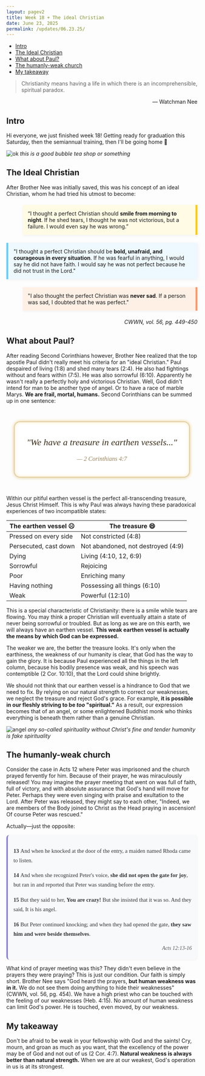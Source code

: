 ```yaml
---
layout: pagev2
title: Week 18 + The ideal Christian
date: June 23, 2025
permalink: /updates/06.23.25/
---
```

- [Intro](#intro)
- [The Ideal Christian](#the-ideal-christian)
- [What about Paul?](#what-about-paul)
- [The humanly-weak church](#the-humanly-weak-church)
- [My takeaway](#my-takeaway)

>Christianity means having a life in which there is an incomprehensible, spiritual paradox.
<p style="text-align: right">— Watchman Nee</p>

## Intro

Hi everyone, we just finished week 18! Getting ready for graduation this Saturday, then the semiannual training, then I'll be going home 🥹

![ok](../../img/06.23.25.1.webp)
*this is a good bubble tea shop or something*

## The Ideal Christian

After Brother Nee was initially saved, this was his concept of an ideal Christian, whom he had tried his utmost to become:
<div style="background:#fffbe5; border-right:5px solid #fc0; padding:1em; margin:1.5em 0 1.5em auto; box-shadow:2px 2px 8px rgba(0,0,0,0.05); max-width:85%;">
    <p style="margin:0;">“I thought a perfect Christian should <strong>smile from morning to night</strong>. If he shed tears, I thought he was not victorious, but a failure. I would even say he was wrong.”</p>
  </div>

  <div style="background:#eef9ff; border-left:5px solid #6cf; padding:1em; margin:1.5em 0; box-shadow:2px 2px 8px rgba(0,0,0,0.05);">
    <p style="margin:0;">"I thought a perfect Christian should be <strong>bold, unafraid, and courageous in every situation</strong>. If he was fearful in anything, I would say he did not have faith. I would say he was not perfect because he did not trust in the Lord."</p>
  </div>

  <div style="background:#fff0e6; border-right:5px solid #f96; padding:1em; margin:1.5em 0 1.5em auto; box-shadow:2px 2px 8px rgba(0,0,0,0.05); max-width:85%;">
    <p style="margin:0;">"I also thought the perfect Christian was <strong>never sad</strong>. If a person was sad, I doubted that he was perfect."</p>
  </div>

<p style="text-align: right"><em>CWWN, vol. 56, pg. 449-450</em></p>

## What about Paul?

After reading Second Corinthians however, Brother Nee realized that the top apostle Paul didn't really meet his criteria for an "ideal Christian." Paul despaired of living (1:8) and shed many tears (2:4). He also had fightings without and fears within (7:5). He was also sorrowful (6:10). Apparently he wasn't really a perfectly holy and victorious Christian. Well, God didn't intend for man to be another type of angel. Or to have a race of marble Marys. **We are frail, mortal, humans.** Second Corinthians can be summed up in one sentence: 

<div style="
  display: flex;
  justify-content: center;
  align-items: center;
  padding: 2rem 1rem;
  font-family: 'Georgia', serif;
  text-align: center;
">
  <div style="
    max-width: 700px;
    padding: 2rem;
    background: #ffffff;
    border: 2px solid #e0cba3;
    border-radius: 16px;
    box-shadow: 
      0 2px 12px rgba(0, 0, 0, 0.06),
      inset 0 0 0.5rem #fceabb,
      0 0 0.5rem #f0d588;
    color: #3d2f1c;
    font-size: 1.5rem;
    font-style: italic;
    line-height: 1.8;
  ">
    "We have a treasure in earthen vessels..."  
    <br/>
    <span style="display: block; font-size: 1rem; color: #9b8259; margin-top: 0.5rem;">
      — 2 Corinthians 4:7
    </span>
  </div>
</div>

Within our pitiful earthen vessel is the perfect all-transcending treasure, Jesus Christ Himself. This is why Paul was always having these paradoxical experiences of two incompatible states:

| The earthen vessel ☹️ | The treasure 😄 |
| --- | --- |
| Pressed on every side | Not constricted (4:8) |
| Persecuted, cast down | Not abandoned, not destroyed (4:9) |
| Dying | Living (4:10, 12, 6:9) |
| Sorrowful | Rejoicing |
| Poor | Enriching many |
| Having nothing | Possessing all things (6:10) |
| Weak | Powerful (12:10) |

This is a special characteristic of Christianity: there is a smile while tears are flowing. You may think a proper Christian will eventually attain a state of never being sorrowful or troubled. But as long as we are on this earth, we will always have an earthen vessel. **This weak earthen vessel is actually the means by which God can be expressed.** 

The weaker we are, the better the treasure looks. It's only when the earthiness, the weakness of our humanity is clear, that God has the way to gain the glory. It is because Paul experienced all the things in the left column, because his bodily presence was weak, and his speech was contemptible (2 Cor. 10:10), that the Lord could shine brightly. 

We should not think that our earthen vessel is a hindrance to God that we need to fix. By relying on our natural strength to correct our weaknesses, we neglect the treasure and reject God's grace. For example, **it is possible in our fleshly striving to be *too* "spiritual."** As a result, our expression becomes that of an angel, or some enlightened Buddhist monk who thinks everything is beneath them rather than a genuine Christian.

![angel](../../img/06.23.25.2.webp)
*any so-called spirituality without Christ's fine and tender humanity is fake spirituality*

## The humanly-weak church

Consider the case in Acts 12 where Peter was imprisoned and the church prayed fervently for him. Because of their prayer, he was miraculously released! You may imagine the prayer meeting that went on was full of faith, full of victory, and with absolute assurance that God's hand will move for Peter. Perhaps they were even singing with praise and exultation to the Lord. After Peter was released, they might say to each other, "Indeed, we are members of the Body joined to Christ as the Head praying in ascension! Of course Peter was rescued." 

Actually—just the opposite:

<div style="background: #f8f9fa; border-left: 4px solid #8884d8; padding: 1em 1em 0.25em 1em; margin: 1em 0; font-family: 'Georgia', serif; font-size: 1.05em; line-height: 1.7; color: #333; border-radius: 8px; box-shadow: 0 1px 4px rgba(0,0,0,0.05);">

<p style="margin-bottom: 0.8em;"><strong>13 </strong>And when he knocked at the door of the entry, a maiden named Rhoda came to listen.</p>
<p style="margin-bottom: 0.8em;"><strong>14 </strong>And when she recognized Peter's voice, <strong>she did not open the gate for joy</strong>, but ran in and reported that Peter was standing before the entry.</p>
<p style="margin-bottom: 0.8em;"><strong>15 </strong>But they said to her, <strong>You are crazy!</strong> But she insisted that it was so. And they said, It is his angel.</p>
<p style="margin-bottom: 0.8em;"><strong>16 </strong>But Peter continued knocking; and when they had opened the gate, <strong>they saw him and were beside themselves</strong>.</p>
<p style="text-align: right; font-size: 0.95em; font-style: italic; color: #555;">Acts 12:13-16</p>

</div>

What kind of prayer meeting was this? They didn't even believe in the prayers they were praying? This is just our condition. Our faith is simply short. Brother Nee says "God heard the prayers, **but human weakness was in it.** We do not see them doing anything to hide their weaknesses" (CWWN, vol. 56, pg. 454). We have a high priest who can be touched with the feeling of our weaknesses (Heb. 4:15). No amount of human weakness can limit God's power. He is touched, even moved, by our weakness. 

## My takeaway

Don't be afraid to be weak in your fellowship with God and the saints! Cry, mourn, and groan as much as you want, that the excellency of the power may be of God and not out of us (2 Cor. 4:7). **Natural weakness is always better than natural strength.** When we are at our weakest, God's operation in us is at its strongest. 